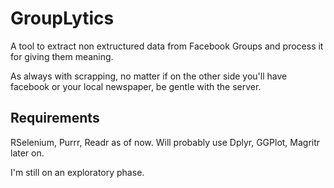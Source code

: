 # GroupLytics

A tool to extract non extructured data from Facebook Groups and process it for giving them meaning.

As always with scrapping, no matter if on the other side you'll have facebook or your local 
newspaper, be gentle with the server.

## Requirements

RSelenium, Purrr, Readr as of now.
Will probably use Dplyr, GGPlot, Magritr later on.

I'm still on an exploratory phase.
